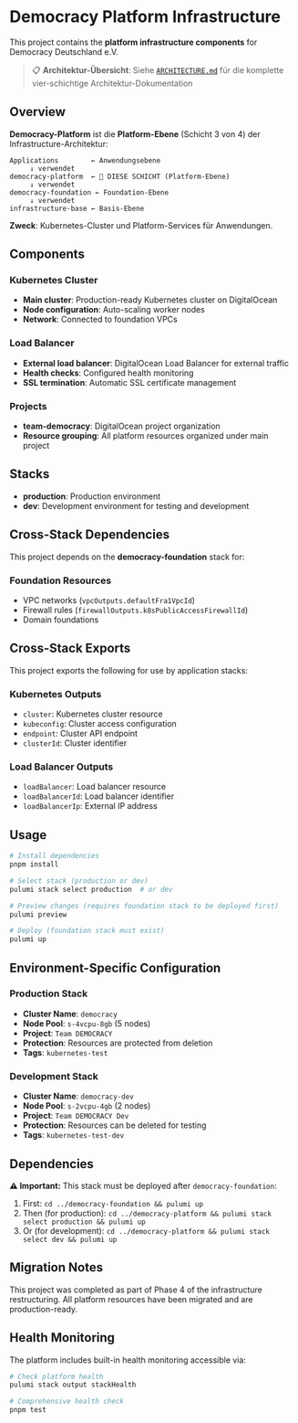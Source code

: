 # Democracy Platform Infrastructure

This project contains the **platform infrastructure components** for Democracy Deutschland e.V.

> 📋 **Architektur-Übersicht**: Siehe [`ARCHITECTURE.md`](../ARCHITECTURE.md) für die komplette vier-schichtige Architektur-Dokumentation

## Overview

**Democracy-Platform** ist die **Platform-Ebene** (Schicht 3 von 4) der Infrastructure-Architektur:

```
Applications        ← Anwendungsebene
     ↓ verwendet
democracy-platform  ← 🎯 DIESE SCHICHT (Platform-Ebene)
     ↓ verwendet
democracy-foundation ← Foundation-Ebene
     ↓ verwendet
infrastructure-base ← Basis-Ebene
```

**Zweck**: Kubernetes-Cluster und Platform-Services für Anwendungen.

## Components

### Kubernetes Cluster

- **Main cluster**: Production-ready Kubernetes cluster on DigitalOcean
- **Node configuration**: Auto-scaling worker nodes
- **Network**: Connected to foundation VPCs

### Load Balancer

- **External load balancer**: DigitalOcean Load Balancer for external traffic
- **Health checks**: Configured health monitoring
- **SSL termination**: Automatic SSL certificate management

### Projects

- **team-democracy**: DigitalOcean project organization
- **Resource grouping**: All platform resources organized under main project

## Stacks

- **production**: Production environment
- **dev**: Development environment for testing and development

## Cross-Stack Dependencies

This project depends on the **democracy-foundation** stack for:

### Foundation Resources

- VPC networks (`vpcOutputs.defaultFra1VpcId`)
- Firewall rules (`firewallOutputs.k8sPublicAccessFirewallId`)
- Domain foundations

## Cross-Stack Exports

This project exports the following for use by application stacks:

### Kubernetes Outputs

- `cluster`: Kubernetes cluster resource
- `kubeconfig`: Cluster access configuration
- `endpoint`: Cluster API endpoint
- `clusterId`: Cluster identifier

### Load Balancer Outputs

- `loadBalancer`: Load balancer resource
- `loadBalancerId`: Load balancer identifier
- `loadBalancerIp`: External IP address

## Usage

```bash
# Install dependencies
pnpm install

# Select stack (production or dev)
pulumi stack select production  # or dev

# Preview changes (requires foundation stack to be deployed first)
pulumi preview

# Deploy (foundation stack must exist)
pulumi up
```

## Environment-Specific Configuration

### Production Stack

- **Cluster Name**: `democracy`
- **Node Pool**: `s-4vcpu-8gb` (5 nodes)
- **Project**: `Team DEMOCRACY`
- **Protection**: Resources are protected from deletion
- **Tags**: `kubernetes-test`

### Development Stack

- **Cluster Name**: `democracy-dev`
- **Node Pool**: `s-2vcpu-4gb` (2 nodes)
- **Project**: `Team DEMOCRACY Dev`
- **Protection**: Resources can be deleted for testing
- **Tags**: `kubernetes-test-dev`

## Dependencies

**⚠️ Important:** This stack must be deployed after `democracy-foundation`:

1. First: `cd ../democracy-foundation && pulumi up`
2. Then (for production): `cd ../democracy-platform && pulumi stack select production && pulumi up`
3. Or (for development): `cd ../democracy-platform && pulumi stack select dev && pulumi up`

## Migration Notes

This project was completed as part of Phase 4 of the infrastructure restructuring. All platform resources have been migrated and are production-ready.

## Health Monitoring

The platform includes built-in health monitoring accessible via:

```bash
# Check platform health
pulumi stack output stackHealth

# Comprehensive health check
pnpm test
```
